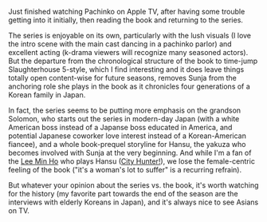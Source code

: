 Just finished watching Pachinko on Apple TV, after having some trouble getting into it initially, then reading the book and returning to the series.

The series is enjoyable on its own, particularly with the lush visuals (I love the intro scene with the main cast dancing in a pachinko parlor) and excellent acting (k-drama viewers will recognize many seasoned actors). But the departure from the chronological structure of the book to time-jump Slaughterhouse 5-style, which I find interesting and it does leave things totally open content-wise for future seasons, removes Sunja from the anchoring role she plays in the book as it chronicles four generations of a Korean family in Japan.

In fact, the series seems to be putting more emphasis on the grandson Solomon, who starts out the series in modern-day Japan (with a white American boss instead of a Japanse boss educated in America, and potential Japanese coworker love interest instead of a Korean-American fiancee), and a whole book-prequel storyline for Hansu, the yakuza who becomes involved with Sunja at the very beginning. And while I'm a fan of the [Lee Min Ho](https://en.wikipedia.org/wiki/Lee_Min-ho) who plays Hansu ([City Hunter!](https://en.wikipedia.org/wiki/City_Hunter_(TV_series))), we lose the female-centric feeling of the book ("it's a woman's lot to suffer" is a recurring refrain).

But whatever your opinion about the series vs. the book, it's worth watching for the history (my favorite part towards the end of the season are the interviews with elderly Koreans in Japan), and it's always nice to see Asians on TV.
